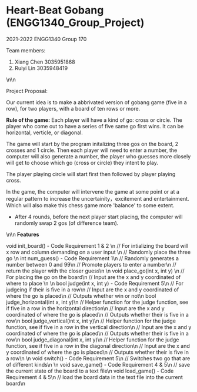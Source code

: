 # Heart-Beat Gobang (ENGG1340_Group_Project)
2021-2022 ENGG1340 Group 170

Team members:
1. Xiang Chen 3035951868
2. Ruiyi Lin  3035948419

\n\n

Project Proposal:

Our current idea is to make a abbrivated version of gobang game (five in a row), for two players, with a board of ten rows or more.

**Rule of the game:**
Each player will have a kind of go: cross or circle. 
The player who come out to have a series of five same go first wins. It can be horizontal, verticle, or diagonal. 

The game will start by the program initalizing three gos on the board, 2 crosses and 1 circle. 
Then each player will need to enter a number, the computer will also generate a number, the player who guesses more closely will get to choose which go (cross or circle) they intent to play.

The player playing circle will start first then followed by player playing cross.

In the game, the computer will intervene the game at some point or at a regular pattern to increase the uncertainity，excitement and entertainment.
Which will also make this chess game more 'balance' to some extent.

  - After 4 rounds, before the next player start placing, the computer will randomly swap 2 gos (of difference team).

\n\n
**Features**

void init_board() - Code Requirement 1 & 2 \n
  // For intializing the board will x row and column demanding on a user input \n
  // Randomly place the three go \n
int num_guess() - Code Requirement 1\n
  // Randomly generates a number between 0 and 99\n
  // Promote players to enter a number\n
  // return the player with the closer guess\n
  \n
void place_go(int x, int y) \n
  // For placing the go on the board\n
  // Input are the x and y coordinated of where to place \n
  \n
bool judge(int x, int y) - Code Requirement 5\n
  // For judgeing if their is five in a row\n
  // Input are the x and y coordinated of where the go is placed\n
  // Outputs whether win or not\n
  bool judge_horizontal(int x, int y)\n
    // Helper function for the judge function, see if five in a row in the horizontal direction\n
    // Input are the x and y coordinated of where the go is placed\n
    // Outputs whether their is five in a row\n
  bool judge_vertical(int x, int y)\n
    // Helper function for the judge function, see if five in a row in the vertical direction\n
    // Input are the x and y coordinated of where the go is placed\n
    // Outputs whether their is five in a row\n
  bool judge_diagonal(int x, int y)\n
    // Helper function for the judge function, see if five in a row in the diagonal direction\n
    // Input are the x and y coordinated of where the go is placed\n
    // Outputs whether their is five in a row\n
  \n
void switch() - Code Requirement 5\n
  // Switches two go that are of different kinds\n
 \n
void save_game() - Code Requirement 4 & 5\n
  // save the current state of the board to a text file\n
void load_game() - Code Requirement 4 & 5\n
  // load the board data in the text file into the current board\n



